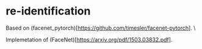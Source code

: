 # re-identification
Based on (facenet_pytorch)[https://github.com/timesler/facenet-pytorch]. \

Implemetation of (FaceNet)[https://arxiv.org/pdf/1503.03832.pdf].
